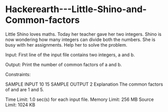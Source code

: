 # Hackerearth---Little-Shino-and-Common-factors
Little Shino loves maths. Today her teacher gave her two integers. Shino is now wondering how many integers can divide both the numbers. She is busy with her assignments. Help her to solve the problem.

Input:
First line of the input file contains two integers, a and b.

Output:
Print the number of common factors of a and b.

Constraints:

SAMPLE INPUT 
10 15
SAMPLE OUTPUT 
2
Explanation
The common factors of  and  are 1 and 5.

Time Limit:	1.0 sec(s) for each input file.
Memory Limit:	256 MB
Source Limit:	1024 KB
